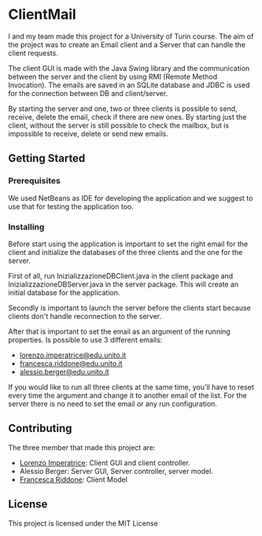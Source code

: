# ClientMail

I and my team made this project for a University of Turin course. The aim of the project was to create an Email client and
a Server that can handle the client requests.

The client GUI is made with the Java Swing library and the communication between the server and the client by
using RMI (Remote Method Invocation). The emails are saved in an SQLite database and JDBC is used for the connection
between DB and client/server.

By starting the server and one, two or three clients is
possible to send, receive, delete the email, check if there are new ones. By starting just the client, without
the server is still possible to check the mailbox, but is impossible to receive, delete or send new emails. 

## Getting Started

### Prerequisites

We used NetBeans as IDE for developing the application and we suggest to use that for testing the application too.

### Installing

Before start using the application is important to set the right email for the client and initialize the databases of the three clients and the one for the server.

First of all, run InizializzazioneDBClient.java in the client package and InizializzazioneDBServer.java in the server package. This will create an initial database for the application.

Secondly is important to launch the server before the clients start because clients don't handle reconnection to the server.

After that is important to set the email as an argument of the running properties. Is possible to use 3 different emails:

* lorenzo.imperatrice@edu.unito.it
* francesca.riddone@edu.unito.it
* alessio.berger@edu.unito.it

If you would like to run all three clients at the same time, you'll have to reset every time the argument and change it to another email of the list.
For the server there is no need to set the email or any run configuration.

## Contributing

The three member that made this project are:

* [Lorenzo Imperatrice](https://github.com/impe93): Client GUI and client controller.
* Alessio Berger: Server GUI, Server controller, server model.
* [Francesca Riddone](https://github.com/user/repo/blob/branch/other_file.md): Client Model

## License

This project is licensed under the MIT License
